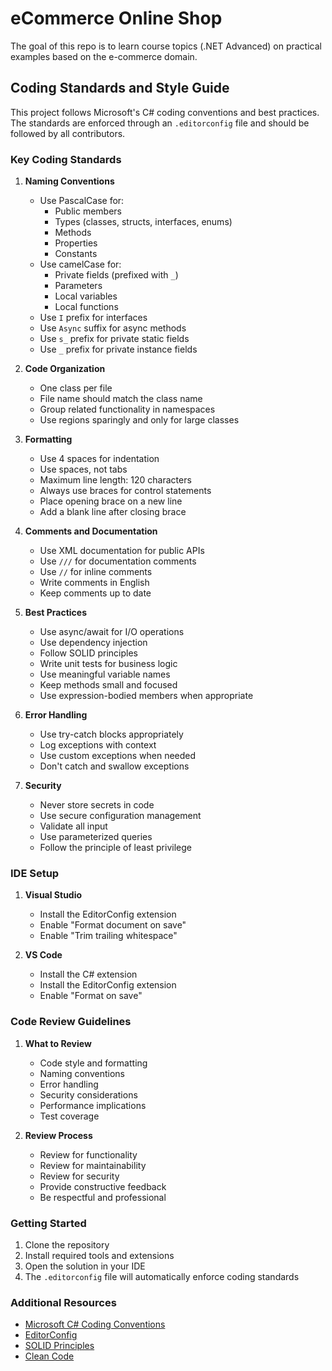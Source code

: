 # eCommerce Online Shop

The goal of this repo is to learn course topics (.NET Advanced) on practical examples based on the e-commerce domain.

## Coding Standards and Style Guide

This project follows Microsoft's C# coding conventions and best practices. The standards are enforced through an `.editorconfig` file and should be followed by all contributors.

### Key Coding Standards

1. **Naming Conventions**

   - Use PascalCase for:
     - Public members
     - Types (classes, structs, interfaces, enums)
     - Methods
     - Properties
     - Constants
   - Use camelCase for:
     - Private fields (prefixed with `_`)
     - Parameters
     - Local variables
     - Local functions
   - Use `I` prefix for interfaces
   - Use `Async` suffix for async methods
   - Use `s_` prefix for private static fields
   - Use `_` prefix for private instance fields

2. **Code Organization**

   - One class per file
   - File name should match the class name
   - Group related functionality in namespaces
   - Use regions sparingly and only for large classes

3. **Formatting**

   - Use 4 spaces for indentation
   - Use spaces, not tabs
   - Maximum line length: 120 characters
   - Always use braces for control statements
   - Place opening brace on a new line
   - Add a blank line after closing brace

4. **Comments and Documentation**

   - Use XML documentation for public APIs
   - Use `///` for documentation comments
   - Use `//` for inline comments
   - Write comments in English
   - Keep comments up to date

5. **Best Practices**

   - Use async/await for I/O operations
   - Use dependency injection
   - Follow SOLID principles
   - Write unit tests for business logic
   - Use meaningful variable names
   - Keep methods small and focused
   - Use expression-bodied members when appropriate

6. **Error Handling**

   - Use try-catch blocks appropriately
   - Log exceptions with context
   - Use custom exceptions when needed
   - Don't catch and swallow exceptions

7. **Security**
   - Never store secrets in code
   - Use secure configuration management
   - Validate all input
   - Use parameterized queries
   - Follow the principle of least privilege

### IDE Setup

1. **Visual Studio**

   - Install the EditorConfig extension
   - Enable "Format document on save"
   - Enable "Trim trailing whitespace"

2. **VS Code**
   - Install the C# extension
   - Install the EditorConfig extension
   - Enable "Format on save"

### Code Review Guidelines

1. **What to Review**

   - Code style and formatting
   - Naming conventions
   - Error handling
   - Security considerations
   - Performance implications
   - Test coverage

2. **Review Process**
   - Review for functionality
   - Review for maintainability
   - Review for security
   - Provide constructive feedback
   - Be respectful and professional

### Getting Started

1. Clone the repository
2. Install required tools and extensions
3. Open the solution in your IDE
4. The `.editorconfig` file will automatically enforce coding standards

### Additional Resources

- [Microsoft C# Coding Conventions](https://docs.microsoft.com/en-us/dotnet/csharp/fundamentals/coding-style/coding-conventions)
- [EditorConfig](https://editorconfig.org/)
- [SOLID Principles](https://en.wikipedia.org/wiki/SOLID)
- [Clean Code](https://www.amazon.com/Clean-Code-Handbook-Software-Craftsmanship/dp/0132350882)
